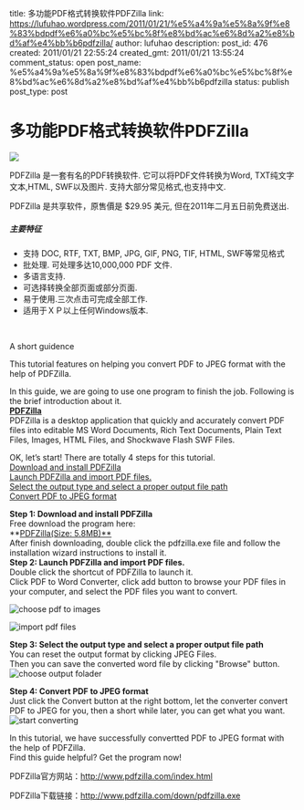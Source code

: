 title: 多功能PDF格式转换软件PDFZilla
link: https://lufuhao.wordpress.com/2011/01/21/%e5%a4%9a%e5%8a%9f%e8%83%bdpdf%e6%a0%bc%e5%bc%8f%e8%bd%ac%e6%8d%a2%e8%bd%af%e4%bb%b6pdfzilla/
author: lufuhao
description: 
post_id: 476
created: 2011/01/21 22:55:24
created_gmt: 2011/01/21 13:55:24
comment_status: open
post_name: %e5%a4%9a%e5%8a%9f%e8%83%bdpdf%e6%a0%bc%e5%bc%8f%e8%bd%ac%e6%8d%a2%e8%bd%af%e4%bb%b6pdfzilla
status: publish
post_type: post

# 多功能PDF格式转换软件PDFZilla

![](http://lufuhao.files.wordpress.com/2011/01/01.png?w=300)

PDFZilla 是一套有名的PDF转换软件. 它可以将PDF文件转换为Word, TXT纯文字文本,HTML, SWF以及图片. 支持大部分常见格式,也支持中文. 

PDFZilla 是共享软件，原售價是 $29.95 美元, 但在2011年二月五日前免费送出. 

##### 主要特征

  * 支持 DOC, RTF, TXT, BMP, JPG, GIF, PNG, TIF, HTML, SWF等常见格式 
  * 批处理. 可处理多达10,000,000 PDF 文件. 
  * 多语言支持. 
  * 可选择转换全部页面或部分页面. 
  * 易于使用.三次点击可完成全部工作. 
  * 适用于ＸＰ以上任何Windows版本.

 

A short guidence 

This tutorial features on helping you convert PDF to JPEG format with the help of PDFZilla. 

In this guide, we are going to use one program to finish the job. Following is the brief introduction about it.  
**[PDFZilla](http://www.topsofts.com/146/153/127585/pdfzilla.html)**  
PDFZilla is a desktop application that quickly and accurately convert PDF files into editable MS Word Documents, Rich Text Documents, Plain Text Files, Images, HTML Files, and Shockwave Flash SWF Files. 

OK, let’s start! There are totally 4 steps for this tutorial.  
[Download and install PDFZilla](http://www.topsofts.com/guide/297-software-127585/how_to_convert_pdf_to_rtf_with_pdfzilla_.html#1)  
[Launch PDFZilla and import PDF files.](http://www.topsofts.com/guide/297-software-127585/how_to_convert_pdf_to_rtf_with_pdfzilla_.html#2)  
[Select the output type and select a proper output file path](http://www.topsofts.com/guide/297-software-127585/how_to_convert_pdf_to_rtf_with_pdfzilla_.html#3)  
[Convert PDF to JPEG format](http://www.topsofts.com/guide/297-software-127585/how_to_convert_pdf_to_rtf_with_pdfzilla_.html#4)

**Step 1: Download and install PDFZilla**  
Free download the program here:  
**[PDFZilla(Size: 5.8MB)**](http://www.topsofts.com/146/153/127585/pdfzilla.html)  
After finish downloading, double click the pdfzilla.exe file and follow the installation wizard instructions to install it.  
**Step 2: Launch PDFZilla and import PDF files.**  
Double click the shortcut of PDFZilla to launch it.   
Click PDF to Word Converter, click add button to browse your PDF files in your computer, and select the PDF files you want to convert. 

![choose pdf to images ](http://www.topsofts.com/images/guide/admin/200912/how-to-convert-pdf-to-jpeg-with-pdfzilla/s2-1.png)

![import pdf files ](http://www.topsofts.com/images/guide/admin/200912/how-to-convert-pdf-to-jpeg-with-pdfzilla/s2-2.png)

**Step 3: Select the output type and select a proper output file path**  
You can reset the output format by clicking JPEG Files.  
Then you can save the converted word file by clicking "Browse" button.   
![choose output folader](http://www.topsofts.com/images/guide/admin/200912/how-to-convert-pdf-to-jpeg-with-pdfzilla/s3.png)

**Step 4: Convert PDF to JPEG format**  
Just click the Convert button at the right bottom, let the converter convert PDF to JPEG for you, then a short while later, you can get what you want.  
![start converting ](http://www.topsofts.com/images/guide/admin/200912/how-to-convert-pdf-to-jpeg-with-pdfzilla/s4.png)

In this tutorial, we have successfully convertted PDF to JPEG format with the help of PDFZilla.  
Find this guide helpful? Get the program now!  


PDFZilla官方网站：<http://www.pdfzilla.com/index.html>

PDFZilla下载链接：<http://www.pdfzilla.com/down/pdfzilla.exe>
